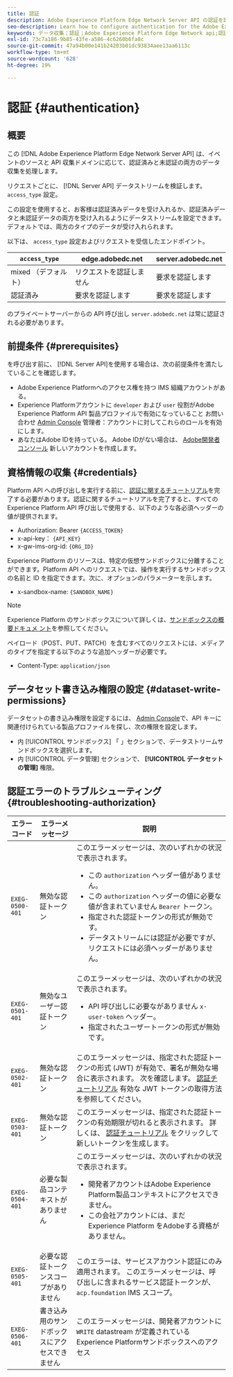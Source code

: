 ```yaml
---
title: 認証
description: Adobe Experience Platform Edge Network Server API の認証を設定する方法を説明します
seo-description: Learn how to configure authentication for the Adobe Experience Platform Edge Network Server API
keywords: データ収集；認証；Adobe Experience Platform Edge Network api;認証
exl-id: 73c7a186-9b85-43fe-a586-4c6260b6fa8c
source-git-commit: 47a94b00e141b24203b01dc93834aee13aa6113c
workflow-type: tm+mt
source-wordcount: '628'
ht-degree: 19%

---
```


# 認証 {#authentication}

## 概要

この [!DNL Adobe Experience Platform Edge Network Server API] は、イベントのソースと API 収集ドメインに応じて、認証済みと未認証の両方のデータ収集を処理します。

リクエストごとに、 [!DNL Server API] データストリームを検証します。 `access_type` 設定。

この設定を使用すると、お客様は認証済みデータを受け入れるか、認証済みデータと未認証データの両方を受け入れるようにデータストリームを設定できます。 デフォルトでは、両方のタイプのデータが受け入れられます。

以下は、 `access_type` 設定およびリクエストを受信したエンドポイント。

| `access_type` | edge.adobedc.net | server.adobedc.net |
|-----------------|-------------------------------|-----------------------|
| mixed （デフォルト） | リクエストを認証しません | 要求を認証します |
| 認証済み | 要求を認証します | 要求を認証します |

のプライベートサーバーからの API 呼び出し `server.adobedc.net` は常に認証される必要があります。

## 前提条件 {#prerequisites}

を呼び出す前に、 [!DNL Server API]を使用する場合は、次の前提条件を満たしていることを確認します。

* Adobe Experience Platformへのアクセス権を持つ IMS 組織アカウントがある。
* Experience Platformアカウントに `developer` および `user` 役割がAdobe Experience Platform API 製品プロファイルで有効になっていること お問い合わせ [Admin Console](../access-control/home.md) 管理者：アカウントに対してこれらのロールを有効にします。
* あなたはAdobe IDを持っている。 Adobe IDがない場合は、 [Adobe開発者コンソール](https://developer.adobe.com/console) 新しいアカウントを作成します。

## 資格情報の収集 {#credentials}

Platform API への呼び出しを実行する前に、[認証に関するチュートリアル](../landing/api-authentication.md)を完了する必要があります。認証に関するチュートリアルを完了すると、すべての Experience Platform API 呼び出しで使用する、以下のような各必須ヘッダーの値が提供されます。

* Authorization: Bearer `{ACCESS_TOKEN}`
* x-api-key： `{API_KEY}`
* x-gw-ims-org-id: `{ORG_ID}`

Experience Platform のリソースは、特定の仮想サンドボックスに分離することができます。Platform API へのリクエストでは、操作を実行するサンドボックスの名前と ID を指定できます。次に、オプションのパラメーターを示します。

* x-sandbox-name: `{SANDBOX_NAME}`

>[!NOTE]
>
>Experience Platform のサンドボックスについて詳しくは、[サンドボックスの概要ドキュメ ント](../sandboxes/home.md)を参照してください。

ペイロード（POST、PUT、PATCH）を含むすべてのリクエストには、メディアのタイプを指定する以下のような追加ヘッダーが必要です。

* Content-Type: `application/json`

## データセット書き込み権限の設定 {#dataset-write-permissions}

データセットの書き込み権限を設定するには、 [Admin Console](https://adminconsole.adobe.com)で、API キーに関連付けられている製品プロファイルを探し、次の権限を設定します。

* 内 [!UICONTROL サンドボックス] 「 」セクションで、データストリームサンドボックスを選択します。
* 内 [!UICONTROL データ管理] セクションで、 **[!UICONTROL データセットの管理]** 権限。

## 認証エラーのトラブルシューティング {#troubleshooting-authorization}

| エラーコード | エラーメッセージ | 説明 |
| --- | --- | --- |
| `EXEG-0500-401` | 無効な認証トークン | このエラーメッセージは、次のいずれかの状況で表示されます。  <ul><li>この `authorization` ヘッダー値がありません。</li><li>この `authorization` ヘッダーの値に必要な値が含まれていません `Bearer` トークン。</li><li>指定された認証トークンの形式が無効です。</li><li>データストリームには認証が必要ですが、リクエストには必須ヘッダーがありません。</li></ul> |
| `EXEG-0501-401` | 無効なユーザー認証トークン | このエラーメッセージは、次のいずれかの状況で表示されます。 <ul><li>API 呼び出しに必要ながありません `x-user-token` ヘッダー。</li><li>指定されたユーザートークンの形式が無効です。</li></ul> |
| `EXEG-0502-401` | 無効な認証トークン | このエラーメッセージは、指定された認証トークンの形式 (JWT) が有効で、署名が無効な場合に表示されます。 次を確認します。 [認証チュートリアル](../landing/api-authentication.md) 有効な JWT トークンの取得方法を参照してください。 |
| `EXEG-0503-401` | 無効な認証トークン | このエラーメッセージは、指定された認証トークンの有効期限が切れると表示されます。 詳しくは、 [認証チュートリアル](../landing/api-authentication.md) をクリックして新しいトークンを生成します。 |
| `EXEG-0504-401` | 必要な製品コンテキストがありません | このエラーメッセージは、次のいずれかの状況で表示されます。  <ul><li>開発者アカウントはAdobe Experience Platform製品コンテキストにアクセスできません。</li><li>この会社アカウントには、まだ Experience Platform をAdobeする資格がありません。</li></ul> |
| `EXEG-0505-401` | 必要な認証トークンスコープがありません | このエラーは、サービスアカウント認証にのみ適用されます。 このエラーメッセージは、呼び出しに含まれるサービス認証トークンが、 `acp.foundation` IMS スコープ。 |
| `EXEG-0506-401` | 書き込み用のサンドボックスにアクセスできません | このエラーメッセージは、開発者アカウントに `WRITE` datastream が定義されているExperience Platformサンドボックスへのアクセス |
